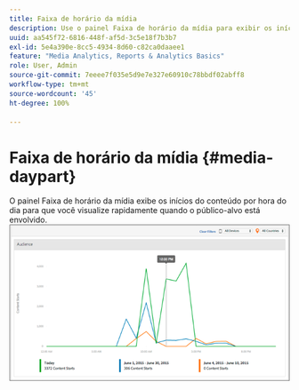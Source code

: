 ```yaml
---
title: Faixa de horário da mídia
description: Use o painel Faixa de horário da mídia para exibir os inícios do conteúdo por hora do dia e analisar quando o público-alvo está envolvido.
uuid: aa545f72-6816-448f-af5d-3c5e18f7b3b7
exl-id: 5e4a390e-8cc5-4934-8d60-c82ca0daaee1
feature: "Media Analytics, Reports & Analytics Basics"
role: User, Admin
source-git-commit: 7eeee7f035e5d9e7e327e60910c78bbdf02abff8
workflow-type: tm+mt
source-wordcount: '45'
ht-degree: 100%

---
```


# Faixa de horário da mídia {#media-daypart}

O painel Faixa de horário da mídia exibe os inícios do conteúdo por hora do dia para que você visualize rapidamente quando o público-alvo está envolvido. ![](assets/video-daypart-report.png)

